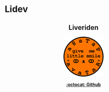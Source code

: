 # Lidev

<div align="center">
<h2>Liveriden</h2>
<a href="https://github.com/liveriden" title="Liveriden">
<img alt="Liveriden logo - (Если Вы видите этот текст, это значит ссылка неработающая, если у Вас есть свободная минутка :) сообщите об этом  на электронную почту вставив ссылку страницы в письмо или опишите ситуацию.) (If You see this text, it means the link is broken, if You have a free minute :) let know by e-mail by inserting the page link in the letter or describe the situation.)" height="128" src="https://github.com/liveriden/lidev/raw/main/github-assets/image/smile-browser-image.png" width="128" />
</a>
</div>
<div align="center">

<b>[:octocat: Github](https://github.com/)</b>

</div>
<!-- liveridenʳ࿕☦ -->
